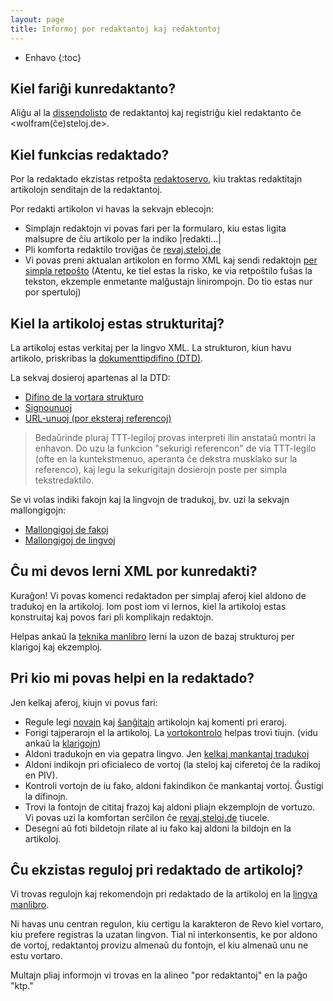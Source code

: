 ```yaml
---
layout: page
title: Informoj por redaktantoj kaj redaktontoj
---
```


* Enhavo
{:toc}

## Kiel fariĝi kunredaktanto?

Aliĝu al la [dissendolisto](revolist) de redaktantoj
kaj registriĝu kiel redaktanto ĉe &lt;wolfram(ĉe)steloj.de&gt;.


## Kiel funkcias redaktado?

Por la redaktado ekzistas retpoŝta 
[redaktoservo](revoserv.html), kiu
traktas redaktitajn artikolojn senditajn de la
redaktantoj.


Por redakti artikolon vi havas la sekvajn eblecojn:

- Simplajn redaktojn vi povas fari per la formularo, kiu estas
  ligita malsupre de ĉiu artikolo per la indiko |redakti...|
- Pli komforta redaktilo troviĝas ĉe <a href="https://revaj.steloj.de/">revaj.steloj.de</a>
- Vi povas preni aktualan artikolon en formo XML kaj sendi redaktojn [per simpla retpoŝto](revoserv)
  (Atentu, ke tiel estas la risko, ke via retpoŝtilo fuŝas la tekston, ekzemple enmetante malĝustajn linirompojn.
  Do tio estas nur por spertuloj)

## Kiel la artikoloj estas strukturitaj?

 La artikoloj estas verkitaj per la lingvo XML.
 La strukturon, kiun havu artikolo, priskribas
 la <a href="http://retavortaro.de/revo/dok/dtd.html">dokumenttipdifino (DTD)</a>.

La sekvaj dosieroj apartenas al la DTD:

- <a href="http://retavortaro.de/revo/dtd/vokoxml.dtd">Difino de la vortara strukturo</a>
- <a href="http://retavortaro.de/revo/dtd/vokosgn.dtd">Signounuoj</a>
- <a href="http://retavortaro.de/revo/dtd/vokourl.dtd">URL-unuoj (por eksteraj referencoj)</a>


<blockquote>
Bedaŭrinde pluraj TTT-legiloj provas interpreti ilin
anstataŭ montri la enhavon. Do uzu la funkcion
"sekurigi referencon" de via TTT-legilo (ofte en la kuntekstmenuo,
aperanta ĉe dekstra musklako sur la referenco), kaj
legu la sekurigitajn dosierojn poste per simpla tekstredaktilo.
</blockquote>

Se vi volas indiki fakojn kaj la lingvojn de tradukoj, bv.
uzi la sekvajn mallongigojn:


- <a href="http://retavortaro.de/revo/dok/fakoj.html">Mallongigoj de fakoj</a>
- <a href="http://retavortaro.de/revo/dok/lingvoj.html">Mallongigoj de lingvoj</a>


## Ĉu mi devos lerni XML por kunredakti?

Kuraĝon! Vi povas komenci redaktadon per simplaj
aferoj kiel aldono de tradukoj en la artikoloj. Iom
post iom vi lernos, kiel la artikoloj estas konstruitaj
kaj povos fari pli komplikajn redaktojn.

Helpas ankaŭ la [teknika manlibro](manlibro)
lerni la uzon de bazaj strukturoj per klarigoj kaj
ekzemploj.

## Pri kio mi povas helpi en la redaktado?

Jen kelkaj aferoj, kiujn vi povus fari:

- Regule legi <a href="http://www.reta-vortaro.de/revo/inx/novaj.html">novajn</a>
  kaj <a href="http://www.reta-vortaro.de/revo/inx/shanghoj.html">ŝanĝitajn</a> artikolojn kaj
  komenti pri eraroj.
- Forigi tajperarojn el la artikoloj. La
  <a href="http://h1838790.stratoserver.net/revokontrolo/">vortokontrolo</a> helpas trovi tiujn.
  (vidu ankaŭ la <a href="http://h1838790.stratoserver.net/revokontrolo/klarigoj.html">klarigojn</a>)
- Aldoni tradukojn en via gepatra lingvo. Jen
  <a href="http://www.reta-vortaro.de/revo/">kelkaj mankantaj tradukoj</a>
- Aldoni indikojn pri oficialeco de vortoj 
  (la steloj kaj ciferetoj ĉe la radikoj en PIV).
- Kontroli vortojn de iu fako, aldoni fakindikon ĉe
  mankantaj vortoj. Ĝustigi la difinojn.
- Trovi la fontojn de cititaj frazoj kaj aldoni pliajn ekzemplojn de vortuzo.
  Vi povas uzi la komfortan serĉilon ĉe <a href="https://revaj.steloj.de/">revaj.steloj.de</a> tiucele.
- Desegni aŭ foti bildetojn rilate al iu fako
  kaj aldoni la bildojn en la artikoloj.


## Ĉu ekzistas reguloj pri redaktado de artikoloj?

Vi trovas regulojn kaj rekomendojn pri redaktado de la
artikoloj en la [lingva manlibro](lingva_manlibro).

Ni havas unu centran regulon, kiu certigu la karakteron de Revo kiel vortaro, kiu prefere registras la uzatan lingvon.
Tial ni interkonsentis, ke por aldono de vortoj, redaktantoj provizu almenaŭ du fontojn, el kiu almenaŭ unu ne estu vortaro.

Multajn pliaj informojn vi trovas en la alineo "por redaktantoj" en la paĝo
 "ktp."

